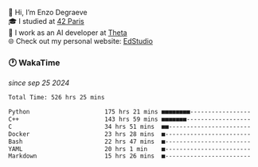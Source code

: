 👋 Hi, I’m Enzo Degraeve <br>
🎓 I studied at [42 Paris](https://42.fr/)<br>
💼 I work as an AI developer at [Theta](https://theta.mc/)<br>
🌐 Check out my personal website: [EdStudio](https://edstudio.fr/)

### 🕐 WakaTime
*since sep 25 2024*

<!--START_SECTION:waka-->

```txt
Total Time: 526 hrs 25 mins

Python                     175 hrs 21 mins ■■■■■■■■-----------------   32.16 %
C++                        143 hrs 59 mins ■■■■■■■------------------   26.41 %
C                          34 hrs 51 mins  ■■-----------------------   06.39 %
Docker                     23 hrs 28 mins  ■------------------------   04.31 %
Bash                       22 hrs 47 mins  ■------------------------   04.18 %
YAML                       20 hrs 1 min    ■------------------------   03.67 %
Markdown                   15 hrs 26 mins  ■------------------------   02.83 %
```

<!--END_SECTION:waka-->
